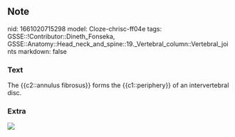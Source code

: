 ## Note
nid: 1661020715298
model: Cloze-chrisc-ff04e
tags: GSSE::!Contributor::Dineth_Fonseka, GSSE::Anatomy::Head_neck_and_spine::19._Vertebral_column::Vertebral_joints
markdown: false

### Text
<div>
  The {{c2::annulus fibrosus}} forms the {{c1::periphery}} of an
  intervertebral disc.
</div>

### Extra
<img src="1200px-716_Intervertebral_Disk.svg.png">
